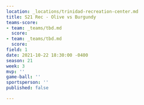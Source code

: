 ```yaml
---
location: _locations/trinidad-recreation-center.md
title: S21 Rec - Olive vs Burgundy
teams-score:
- team: _teams/tbd.md
  score: 
- team: _teams/tbd.md
  score: 
field: 1
date: 2021-10-22 18:30:00 -0400
season: 21
week: 3
mvp: ''
game-ball: ''
sportsperson: ''
published: false

---
```

